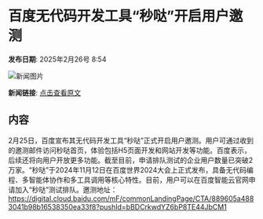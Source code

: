 # 百度无代码开发工具“秒哒”开启用户邀测

**发布日期**: 2025年2月26号 8:54

![新闻图片](https://upload.chinaz.com/2025/0226/6387615669067553937445294.png)

**新闻链接**: [点击查看原文](https://www.aibase.com/zh/news/15715)

## 内容

2月25日，百度宣布其无代码开发工具“秒哒”正式开启用户邀测。用户可通过收到的邀测邮件访问秒哒首页，体验包括H5页面开发和网站开发等功能。百度表示，后续还将向用户开放更多功能。截至目前，申请排队测试的企业用户数量已突破2万家。“秒哒”于2024年11月12日在百度世界2024大会上正式发布，具备无代码编程、多智能体协作和多工具调用等核心特性。目前，用户可以在百度智能云官网申请加入“秒哒”测试排队。邀测地址：https://digital.cloud.baidu.com/mF/commonLandingPage/CTA/889605a4883041b98b16538350ea33f8?pushId=bBDCrkwdYZ6bP8TE44JbCM1
